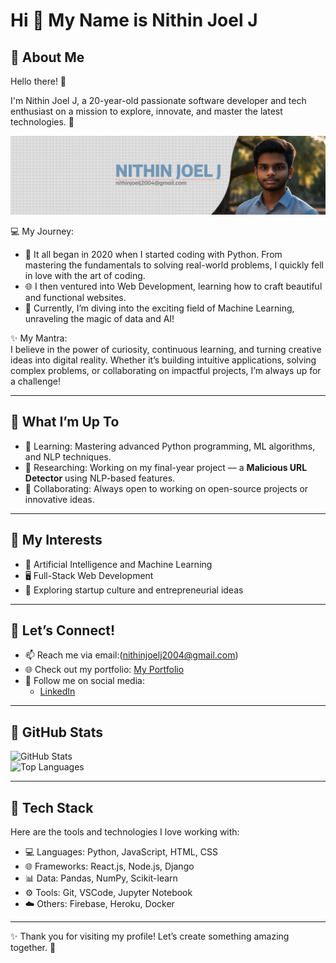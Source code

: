 # Hi 👋 My Name is Nithin Joel J

## 🌟 About Me  

Hello there! 👋  

I'm Nithin Joel J, a 20-year-old passionate software developer and tech enthusiast on a mission to explore, innovate, and master the latest technologies. 🌟

![Cyberpunk Developer](LinkedIn_banner.png)

💻 My Journey:  
- 🚀 It all began in 2020 when I started coding with Python. From mastering the fundamentals to solving real-world problems, I quickly fell in love with the art of coding.  
- 🌐 I then ventured into Web Development, learning how to craft beautiful and functional websites.  
- 🤖 Currently, I’m diving into the exciting field of Machine Learning, unraveling the magic of data and AI!

✨ My Mantra:  
I believe in the power of curiosity, continuous learning, and turning creative ideas into digital reality. Whether it’s building intuitive applications, solving complex problems, or collaborating on impactful projects, I’m always up for a challenge!  

---

## 🔭 What I’m Up To
- 🌱 Learning: Mastering advanced Python programming, ML algorithms, and NLP techniques.  
- 🔬 Researching: Working on my final-year project — a **Malicious URL Detector** using NLP-based features.  
- 🤝 Collaborating: Always open to working on open-source projects or innovative ideas.  

---

## 🎯 My Interests 
- 🧠 Artificial Intelligence and Machine Learning  
- 🖥️ Full-Stack Web Development  
- 🌟 Exploring startup culture and entrepreneurial ideas  

---

## 💌 **Let’s Connect!**  
- 📫 Reach me via email:(nithinjoelj2004@gmail.com)  
- 🌐 Check out my portfolio: [My Portfolio](https://nithinjoel.web.app/)  
- 📱 Follow me on social media:    
  - [LinkedIn](https://www.linkedin.com/in/nithin-joel-j-453938265/)  

---

## 🌟 GitHub Stats
![GitHub Stats](https://github-readme-stats.vercel.app/api?username=NithinJoelJ&show_icons=true&theme=dark)  
![Top Languages](https://github-readme-stats.vercel.app/api/top-langs/?username=NithinJoelJ&layout=compact&theme=dark)  

---

## 🚀 Tech Stack
Here are the tools and technologies I love working with:  

- 💻 Languages: Python, JavaScript, HTML, CSS  
- 🌐 Frameworks: React.js, Node.js, Django  
- 📊 Data: Pandas, NumPy, Scikit-learn  
- ⚙️ Tools: Git, VSCode, Jupyter Notebook  
- ☁️ Others: Firebase, Heroku, Docker  

---

✨ Thank you for visiting my profile! Let’s create something amazing together. 🌈  

